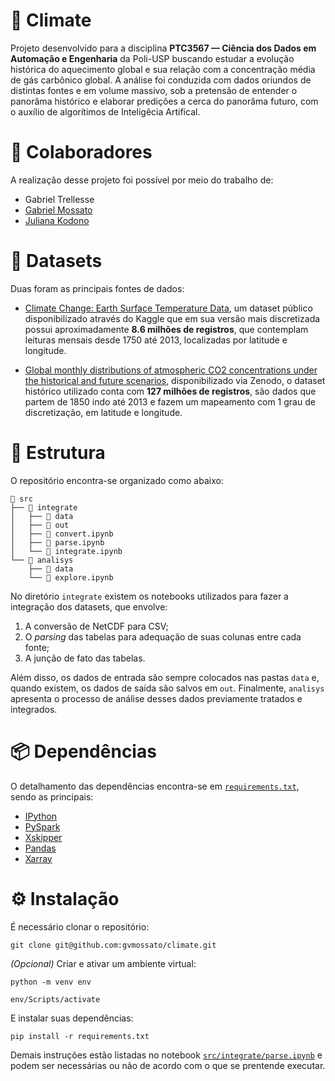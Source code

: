 # 🍂 Climate

Projeto desenvolvido para a disciplina **PTC3567 — Ciência dos Dados em Automação e Engenharia** da Poli-USP buscando estudar a evolução histórica do aquecimento global e sua relação com a concentração média de gás carbônico global. A análise foi conduzida com dados oriundos de distintas fontes e em volume massivo, sob a pretensão de entender o panorâma histórico e elaborar predições a cerca do panorâma futuro, com o auxílio de algorítimos de Inteligêcia Artifical.

# 🧙 Colaboradores

A realização desse projeto foi possível por meio do trabalho de:

* Gabriel Trellesse
* [Gabriel Mossato](https://github.com/gvmossato)
* [Juliana Kodono](https://github.com/julianakodono)

# 💽 Datasets

Duas foram as principais fontes de dados:

* [Climate Change: Earth Surface Temperature Data](https://www.kaggle.com/datasets/berkeleyearth/climate-change-earth-surface-temperature-data), um dataset público disponibilizado através do Kaggle que em sua versão mais discretizada possui aproximadamente **8.6 milhões de registros**, que contemplam leituras mensais desde 1750 até 2013, localizadas por latitude e longitude.

* [Global monthly distributions of atmospheric CO2 concentrations under the historical and future scenarios](https://zenodo.org/record/5021361), disponibilizado via Zenodo, o dataset histórico utilizado conta com **127 milhões de registros**, são dados que partem de 1850 indo até 2013 e fazem um mapeamento com 1 grau de discretização, em latitude e longitude.

# 📁 Estrutura

O repositório encontra-se organizado como abaixo:

```
📁 src
├── 📁 integrate
│   ├── 📁 data
│   ├── 📁 out
│   ├── 🐍 convert.ipynb
│   ├── 🐍 parse.ipynb
│   └── 🐍 integrate.ipynb
└── 📁 analisys
    ├── 📁 data
    └── 🐍 explore.ipynb
```

No diretório `integrate` existem os notebooks utilizados para fazer a integração dos datasets, que envolve:

1. A conversão de NetCDF para CSV;
2. O *parsing* das tabelas para adequação de suas colunas entre cada fonte; 
3. A junção de fato das tabelas.

Além disso, os dados de entrada são sempre colocados nas pastas `data` e, quando existem, os dados de saída são salvos em `out`. Finalmente, `analisys` apresenta o processo de análise desses dados previamente tratados e integrados.

# 📦 Dependências

O detalhamento das dependências encontra-se em [`requirements.txt`](https://github.com/gvmossato/climate/blob/main/requirements.txt), sendo as principais:

* [IPython](https://ipython.org/)
* [PySpark](https://spark.apache.org/docs/latest/api/python/)
* [Xskipper](https://xskipper.io/1.3.0/)
* [Pandas](https://pandas.pydata.org/)
* [Xarray](https://docs.xarray.dev/en/stable/)

# ⚙️ Instalação

É necessário clonar o repositório:

```
git clone git@github.com:gvmossato/climate.git
```

*(Opcional)* Criar e ativar um ambiente virtual:

```
python -m venv env
```

```
env/Scripts/activate
```

E instalar suas dependências:

```
pip install -r requirements.txt
```

Demais instruções estão listadas no notebook [`src/integrate/parse.ipynb`](https://github.com/gvmossato/climate/blob/main/src/integrate/parse.ipynb) e podem ser necessárias ou não de acordo com o que se prentende executar.
